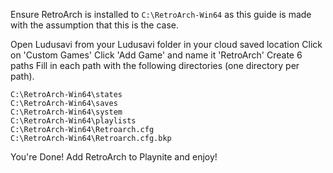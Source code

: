 Ensure RetroArch is installed to `C:\RetroArch-Win64` as this guide is made with the assumption that this is the case.

Open Ludusavi from your Ludusavi folder in your cloud saved location
Click on 'Custom Games'
Click 'Add Game' and name it 'RetroArch'
Create 6 paths
Fill in each path with the following directories (one directory per path).

```
C:\RetroArch-Win64\states
C:\RetroArch-Win64\saves
C:\RetroArch-Win64\system
C:\RetroArch-Win64\playlists
C:\RetroArch-Win64\Retroarch.cfg
C:\RetroArch-Win64\Retroarch.cfg.bkp
```

You're Done! Add RetroArch to Playnite and enjoy!
